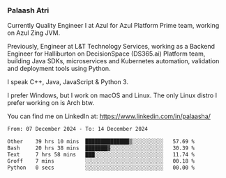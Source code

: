 ### Palaash Atri

Currently Quality Engineer I at Azul for Azul Platform Prime team, working on Azul Zing JVM. 

Previously, Engineer at L&T Technology Services, working as a Backend Engineer for Halliburton on DecisionSpace (DS365.ai) Platform team, building Java SDKs, microservices and Kubernetes automation, validation and deployment tools using Python.

I speak C++, Java, JavaScript & Python 3.

I prefer Windows, but I work on macOS and Linux. The only Linux distro I prefer working on is Arch btw.

You can find me on LinkedIn at: https://www.linkedin.com/in/palaasha/

<!--START_SECTION:waka-->

```txt
From: 07 December 2024 - To: 14 December 2024

Other    39 hrs 10 mins  ██████████████▒░░░░░░░░░░   57.69 %
Bash     20 hrs 38 mins  ███████▓░░░░░░░░░░░░░░░░░   30.39 %
Text     7 hrs 58 mins   ███░░░░░░░░░░░░░░░░░░░░░░   11.74 %
Groff    7 mins          ░░░░░░░░░░░░░░░░░░░░░░░░░   00.18 %
Python   0 secs          ░░░░░░░░░░░░░░░░░░░░░░░░░   00.00 %
```

<!--END_SECTION:waka-->
